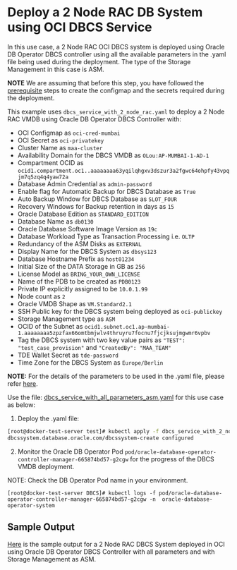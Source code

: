 # Deploy a 2 Node RAC DB System using OCI DBCS Service

In this use case, a 2 Node RAC OCI DBCS system is deployed using Oracle DB Operator DBCS controller using all the available parameters in the .yaml file being used during the deployment. The type of the Storage Management in this case is ASM.

**NOTE** We are assuming that before this step, you have followed the [prerequisite](./../README.md#prerequsites-to-deploy-a-dbcs-system-using-oracle-db-operator-dbcs-controller) steps to create the configmap and the secrets required during the deployment.

This example uses `dbcs_service_with_2_node_rac.yaml` to deploy a 2 Node RAC VMDB using Oracle DB Operator DBCS Controller with:

- OCI Configmap as `oci-cred-mumbai`  
- OCI Secret as `oci-privatekey`  
- Cluster Name as `maa-cluster`
- Availability Domain for the DBCS VMDB as `OLou:AP-MUMBAI-1-AD-1`  
- Compartment OCID as `ocid1.compartment.oc1..aaaaaaaa63yqilqhgxv3dszur3a2fgwc64ohpfy43vpqjm7q5zq4q4yaw72a`  
- Database Admin Credential as `admin-password`  
- Enable flag for Automatic Backup for DBCS Database as `True`
- Auto Backup Window for DBCS Database as `SLOT_FOUR`
- Recovery Windows for Backup retention in days as `15`
- Oracle Database Edition as `STANDARD_EDITION`
- Database Name as `db0130`  
- Oracle Database Software Image Version as `19c`  
- Database Workload Type as Transaction Processing i.e. `OLTP`  
- Redundancy of the ASM Disks as `EXTERNAL`
- Display Name for the DBCS System as `dbsys123`
- Database Hostname Prefix as `host01234`  
- Initial Size of the DATA Storage in GB as `256`
- License Model as `BRING_YOUR_OWN_LICENSE`
- Name of the PDB to be created as `PDB0123`
- Private IP explicitly assigned to be `10.0.1.99`
- Node count as `2`
- Oracle VMDB Shape as `VM.Standard2.1` 
- SSH Public key for the DBCS system being deployed as `oci-publickey`  
- Storage Management type as `ASM`
- OCID of the Subnet as `ocid1.subnet.oc1.ap-mumbai-1.aaaaaaaa5zpzfax66omtbmjwlv4thruyru7focnu7fjcjksujmgwmr6vpbv`  
- Tag the DBCS system with two key value pairs as `"TEST": "test_case_provision"` and `"CreatedBy": "MAA_TEAM"`
- TDE Wallet Secret as `tde-password`
- Time Zone for the DBCS System as `Europe/Berlin`


**NOTE:** For the details of the parameters to be used in the .yaml file, please refer [here](./dbcs_controller_parameters.md). 

Use the file: [dbcs_service_with_all_parameters_asm.yaml](./dbcs_service_with_2_node_rac.yaml) for this use case as below:

1. Deploy the .yaml file:  
```sh
[root@docker-test-server test]# kubectl apply -f dbcs_service_with_2_node_rac.yaml
dbcssystem.database.oracle.com/dbcssystem-create configured
```

2. Monitor the Oracle DB Operator Pod `pod/oracle-database-operator-controller-manager-665874bd57-g2cgw` for the progress of the DBCS VMDB deployment. 

NOTE: Check the DB Operator Pod name in your environment.

```
[root@docker-test-server DBCS]# kubectl logs -f pod/oracle-database-operator-controller-manager-665874bd57-g2cgw -n  oracle-database-operator-system
```

## Sample Output

[Here](./dbcs_service_with_2_node_rac_sample_output.log) is the sample output for a 2 Node RAC DBCS System deployed in OCI using Oracle DB Operator DBCS Controller with all parameters and with Storage Management as ASM.
